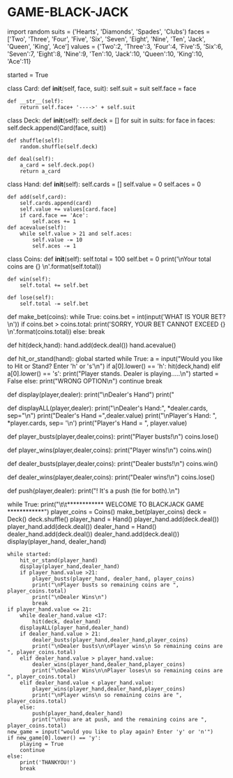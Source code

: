 # GAME-BLACK-JACK
import random
suits = ('Hearts', 'Diamonds', 'Spades', 'Clubs')
faces = ['Two', 'Three', 'Four', 'Five', 'Six', 'Seven', 'Eight', 'Nine', 'Ten', 'Jack', 'Queen', 'King', 'Ace']
values = {'Two':2, 'Three':3, 'Four':4, 'Five':5, 'Six':6, 'Seven':7, 'Eight':8, 'Nine':9, 'Ten':10, 'Jack':10,
         'Queen':10, 'King':10, 'Ace':11}
         
started = True

class Card:
    def __init__(self, face, suit):
        self.suit = suit
        self.face = face
        
    def __str__(self):
        return self.face+ '---->' + self.suit

class Deck:
    def __init__(self):
        self.deck = []
        for suit in suits:
            for face in faces:
                self.deck.append(Card(face, suit))
                
    def shuffle(self):
        random.shuffle(self.deck)
        
    def deal(self):
        a_card = self.deck.pop()
        return a_card
        
class Hand:
    def __init__(self):
        self.cards = []
        self.value = 0
        self.aces = 0
        
    def add(self,card):
        self.cards.append(card)
        self.value += values[card.face]
        if card.face == 'Ace':
            self.aces += 1
    def acevalue(self):
        while self.value > 21 and self.aces:
            self.value -= 10
            self.aces -= 1
class Coins:
    def __init__(self):
        self.total = 100
        self.bet = 0
        print('\nYour total coins are {} \n'.format(self.total))
        
    def win(self):
        self.total += self.bet
        
    def lose(self):
        self.total -= self.bet
        
def make_bet(coins):
    while True:
        coins.bet = int(input('WHAT IS YOUR BET?\n'))
        if coins.bet > coins.total:
            print('SORRY, YOUR BET CANNOT EXCEED {} \n'.format(coins.total))
        else:
            break
            
def hit(deck,hand):
    hand.add(deck.deal())
    hand.acevalue()

def hit_or_stand(hand):
    global started
    while True:
        a = input("Would you like to Hit or Stand? Enter 'h' or 's'\n")
        if a[0].lower() == 'h':
            hit(deck,hand)
        elif a[0].lower() == 's':
            print("Player stands. Dealer is playing.....\n")
            started = False
        else:
            print("WRONG OPTION\n")
            continue
        break
    
def display(player,dealer):
    print("\nDealer's Hand")
    print("<card hidden>")
    print('', dealer.cards[1])
    print("Dealer Value= ",dealer.value-values[dealer.cards[0].face])
    print("\nPlayer's Hand: ", *player.cards, sep= '\n')
    print("Player Value = ", player.value)
    
def displayALL(player,dealer):
    print("\nDealer's Hand:", *dealer.cards, sep="\n")
    print("Dealer's Hand =",dealer.value)
    print("\nPlayer's Hand: ", *player.cards, sep= '\n')
    print("Player's Hand = ", player.value)
    
def player_busts(player,dealer,coins):
    print("Player busts!\n")
    coins.lose()
    
def player_wins(player,dealer,coins):
    print("Player wins!\n")
    coins.win()
    
def dealer_busts(player,dealer,coins):
    print("Dealer busts!\n")
    coins.win()
    
def dealer_wins(player,dealer,coins):
    print("Dealer wins!\n")
    coins.lose()
    
def push(player,dealer):
    print("! It's a push (tie for both).\n")
    
    
while True:
    print("\t\t************                   WELCOME TO BLACKJACK GAME                 ************")
    player_coins = Coins()
    make_bet(player_coins)
    deck = Deck()
    deck.shuffle()
    player_hand = Hand()
    player_hand.add(deck.deal())
    player_hand.add(deck.deal())
    dealer_hand = Hand()
    dealer_hand.add(deck.deal())
    dealer_hand.add(deck.deal())
    display(player_hand, dealer_hand)
    
    while started:
        hit_or_stand(player_hand)
        display(player_hand,dealer_hand) 
        if player_hand.value >21:
            player_busts(player_hand, dealer_hand, player_coins)
            print("\nPlayer busts so remaining coins are ", player_coins.total)
            print("\nDealer Wins\n")
            break
    if player_hand.value <= 21:
        while dealer_hand.value <17:
            hit(deck, dealer_hand)
        displayALL(player_hand,dealer_hand)
        if dealer_hand.value > 21:
            dealer_busts(player_hand,dealer_hand,player_coins)
            print("\nDealer busts\n\nPlayer wins\n So remaining coins are ", player_coins.total)
        elif dealer_hand.value > player_hand.value:
            dealer_wins(player_hand,dealer_hand,player_coins)
            print("\nDealer Wins\n\nPlayer loses\n so remaining coins are ", player_coins.total)
        elif dealer_hand.value < player_hand.value:
            player_wins(player_hand,dealer_hand,player_coins)
            print("\nPlayer wins\n so remaining coins are ", player_coins.total)
        else:
            push(player_hand,dealer_hand)
            print("\nYou are at push, and the remaining coins are ", player_coins.total)
    new_game = input("would you like to play again? Enter 'y' or 'n'")
    if new_game[0].lower() == 'y':
        playing = True
        continue
    else:
        print('THANKYOU!')
        break
